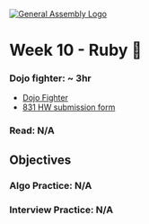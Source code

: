 [![General Assembly Logo](https://camo.githubusercontent.com/1a91b05b8f4d44b5bbfb83abac2b0996d8e26c92/687474703a2f2f692e696d6775722e636f6d2f6b6538555354712e706e67)](https://generalassemb.ly)

# Week 10 - Ruby 💎

### Dojo fighter: ~ 3hr
- [Dojo Fighter](./dojo_fighter.md)
- [831 HW submission form](https://docs.google.com/forms/d/e/1FAIpQLSeroos9mbUxkYhzETYq4dylzqb_il07tKHBby2YPLkqb0Wr9Q/viewform)

### Read: N/A



## Objectives
### Algo Practice: N/A

### Interview Practice: N/A
